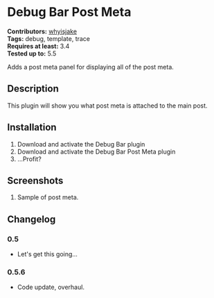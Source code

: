 # Debug Bar Post Meta #
**Contributors:** [whyisjake](https://profiles.wordpress.org/whyisjake)  
**Tags:** debug, template, trace  
**Requires at least:** 3.4  
**Tested up to:** 5.5  

Adds a post meta panel for displaying all of the post meta.

## Description ##

This plugin will show you what post meta is attached to the main post.

## Installation ##

1. Download and activate the Debug Bar plugin
2. Download and activate the Debug Bar Post Meta plugin
3. ...Profit?

## Screenshots ##

1. Sample of post meta.

## Changelog ##

### 0.5 ###
* Let's get this going...

### 0.5.6 ###
* Code update, overhaul.
